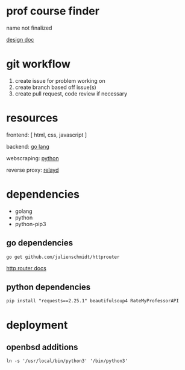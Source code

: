 # prof course finder

name not finalized

[design doc](https://docs.google.com/document/d/18EV5vSysP4g-dQlOz8RPAOX1CN95_Bku6ngtJE6O48w/edit#heading=h.ng2zz6cp2tz0)

# git workflow
1. create issue for problem working on
2. create branch based off issue(s)
3. create pull request, code review if necessary

# resources 

frontend: [ html, css, javascript ]

backend: [go lang](https://go.dev/learn/)

webscraping: [python](https://docs.python.org/3/)

reverse proxy: [relayd](https://man.openbsd.org/relayd.8)

# dependencies

- golang
- python
- python-pip3

## go dependencies

```
go get github.com/julienschmidt/httprouter
```

[http router docs](https://pkg.go.dev/github.com/julienschmidt/httprouter)

## python dependencies

```
pip install "requests==2.25.1" beautifulsoup4 RateMyProfessorAPI
```

# deployment 
## openbsd additions
```
ln -s '/usr/local/bin/python3' '/bin/python3'
```

